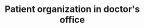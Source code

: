 ---
layout: article
title: Patient organization in doctor's office
description: 
  - This board was created in the context of the WirVsVirus-Hackathon in March 2020 (wirvsvirushackathon.org). A process has been developed to allow doctors' offices to move their waiting rooms outside, thus keeping waiting people at maximum distance. 
  - The idea is to hang a peakboard box with a large, standard monitor outdoors. The patients announce their needs by telephone to the reception. With the help of the monitor, the patients are called visually from a distance and are told which treatment room they should go directly to. Patients who are already in the virtual queue but do not yet have an assigned treatment room can see their status using the traffic light and can prepare themselves for being called soon.
  - The entry is done via a web interface. No internet connection is necessary and only minimal infrastructure is provided. For the network a Wlan is sufficient, if necessary via a mobile phone. The installation can also be done by non-IT personnel without any problems.
lang: en
weight: 2500
isDraft: false
ref: Doctors-office-patient-queue
category:
  - Administration
  - Reception
image: Doctors-office-patient-queue_EN.png
image_thumbnail: Doctors-office-patient-queue_EN_thumbnail.png
download: Doctors-office-patient-queue_EN.pbmx
overview_description:
overview_benefits:
overview_data_sources:
---